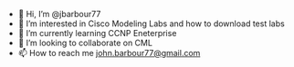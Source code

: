 - 👋 Hi, I’m @jbarbour77
- 👀 I’m interested in Cisco Modeling Labs and how to download test labs
- 🌱 I’m currently learning CCNP Eneterprise
- 💞️ I’m looking to collaborate on CML
- 📫 How to reach me john.barbour77@gmail.com

<!---
jbarbour77/jbarbour77 is a ✨ special ✨ repository because its `README.md` (this file) appears on your GitHub profile.
You can click the Preview link to take a look at your changes.
--->
